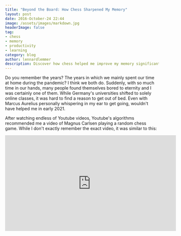 ```yaml
---
title: "Beyond the Board: How Chess Sharpened My Memory"
layout: post
date: 2016-October-24 22:44
image: /assets/images/markdown.jpg
headerImage: false
tag:
- chess
- memory
- productivity
- learning
category: blog
author: lennardlemmer
description: Discover how chess helped me improve my memory significantly after two years of active playing
---
```


Do you remember the years? The years in which we mainly spent our time at home during the pandemic? I think we both do. Suddenly, with so much time in our hands, 
many people found themselves bored to eternity and I was certainly one of them. While Germany's universities shifted to solely online classes, it was hard to find a reason to get out of bed. 
Even with Marcus Aurelius personally whispering in my ear to get going, wouldn't have helped me in early 2021. 

After watching endless of Youtube videos, Youtube's algorithms recommended me a video of Magnus Carlsen playing a random chess game. While I don't exactly remember the exact video, it was similar to this:
<iframe width="560" height="315" src="https://www.youtube.com/embed/mBNmnZTOyb4?si=FwnIDBvn2D-dI8mC" title="YouTube video player" frameborder="0" allow="accelerometer; autoplay; clipboard-write; encrypted-media; gyroscope; picture-in-picture; web-share" allowfullscreen></iframe>
